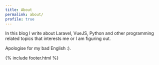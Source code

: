 ```yaml
---
title: About
permalink: about/
profile: true
---
```


In this blog I write about Laravel, VueJS, Python and other programming related topics that interests me or I am figuring out. 

Apologise for my bad English :). 

{% include footer.html %}
